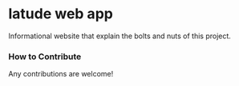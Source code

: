 # latude web app

Informational website that explain the bolts and nuts of this project.  

### How to Contribute

Any contributions are welcome!
